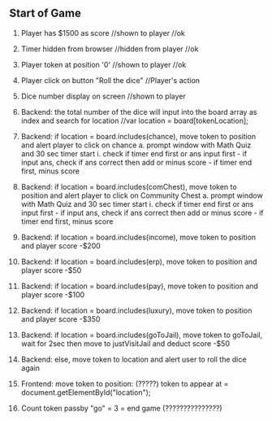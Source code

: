 Start of Game
--------------
1. Player has $1500 as score //shown to player //ok

2. Timer hidden from browser //hidden from player //ok

3. Player token at position '0' //shown to player //ok

4. Player click on button "Roll the dice" //Player's action

5. Dice number display on screen //shown to player

6. Backend: the total number of the dice will input into the board array as index and search for location
	//var location =  board[tokenLocation];

7. Backend: if location = board.includes(chance), move token to position and alert player to click on chance
	a. prompt window with Math Quiz and 30 sec timer start
		i. check if timer end first or ans input first
			- if input ans, check if ans correct then add or minus score
			- if timer end first, minus score

8. Backend: if location = board.includes(comChest), move token to position and alert player to click on Community Chest
	a. prompt window with Math Quiz and 30 sec timer start
		i. check if timer end first or ans input first
			- if input ans, check if ans correct then add or minus score
			- if timer end first, minus score

9. Backend: if location = board.includes(income), move token to position and player score -$200

10. Backend: if location = board.includes(erp), move token to position and player score -$50

11. Backend: if location = board.includes(pay), move token to position and player score -$100

12. Backend: if location = board.includes(luxury), move token to position and player score -$350

13. Backend: if location = board.includes(goToJail), move token to goToJail, wait for 2sec then move to justVisitJail and deduct score -$50

14. Backend: else, move token to location and alert user to roll the dice again

15. Frontend: move token to position: (?????)
	token to appear at = document.getElementById("location");

16. Count token passby "go" = 3 = end game (???????????????)